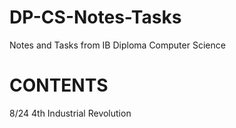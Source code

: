 # DP-CS-Notes-Tasks
Notes and Tasks from IB Diploma Computer Science

# CONTENTS
8/24  4th Industrial Revolution
